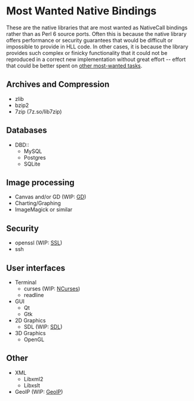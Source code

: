 # Most Wanted Native Bindings

These are the native libraries that are most wanted as NativeCall bindings
rather than as Perl 6 source ports.  Often this is because the native library
offers performance or security guarantees that would be difficult or
impossible to provide in HLL code.  In other cases, it is because the library
provides such complex or finicky functionality that it could not be reproduced
in a correct new implementation without great effort -- effort that could be
better spent on [other most-wanted tasks](README-wanted.md).


## Archives and Compression

* zlib
* bzip2
* 7zip (7z.so/lib7zip)


## Databases

* DBD::
  + MySQL
  + Postgres
  + SQLite


## Image processing

* Canvas and/or GD (WIP: [GD](https://github.com/mrhdias/perl6-GD/))
* Charting/Graphing
* ImageMagick or similar


## Security

* openssl (WIP: [SSL](https://github.com/grondilu/openssl/))
* ssh


## User interfaces

* Terminal
  + curses (WIP: [NCurses](https://github.com/azawawi/perl6-ncurses/))
  + readline
* GUI
  + Qt
  + Gtk
* 2D Graphics
  + SDL (WIP: [SDL](https://github.com/PerlGameDev/SDL6/))
* 3D Graphics
  + OpenGL

## Other

* XML
  + Libxml2
  + Libxslt
* GeoIP (WIP: [GeoIP](https://github.com/bbkr/GeoIPerl6))
